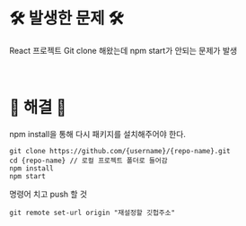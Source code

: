 # 🛠️ 발생한 문제 🛠️
React 프로젝트 Git clone 해왔는데 npm start가 안되는 문제가 발생

<br/>

# 🔔 해결 🔔
npm install을 통해 다시 패키지를 설치해주어야 한다. <br/>
```
git clone https://github.com/{username}/{repo-name}.git
cd {repo-name} // 로컬 프로젝트 폴더로 들어감 
npm install
npm start
```
명령어 치고 push 할 것
```
git remote set-url origin "재설정할 깃헙주소"
```

